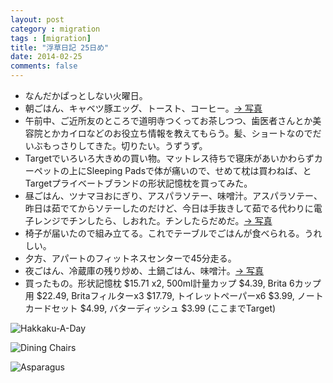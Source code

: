 ```yaml
---
layout: post
category : migration
tags : [migration]
title: "浮草日記 25日め"
date: 2014-02-25
comments: false
---
```


* なんだかぱっとしない火曜日。&nbsp; 
* 朝ごはん、キャベツ豚エッグ、トースト、コーヒー。[-> 写真](http://instagram.com/p/k2vx2glDUz/)
* 午前中、ご近所友のところで道明寺つくってお茶しつつ、歯医者さんとか美容院とかカイロなどのお役立ち情報を教えてもらう。髪、ショートなのでだいぶもっさりしてきた。切りたい。うずうず。 &nbsp; 
* Targetでいろいろ大きめの買い物。マットレス待ちで寝床があいかわらずカーペットの上にSleeping Padsで体が痛いので、せめて枕は買わねば、とTargetプライベートブランドの形状記憶枕を買ってみた。 
* 昼ごはん、ツナマヨおにぎり、アスパラソテー、味噌汁。アスパラソテー、昨日は茹でてからソテーしたのだけど、今日は手抜きして茹でる代わりに電子レンジでチンしたら、しおれた。チンしたらだめだ。[-> 写真](http://instagram.com/p/k925YaFDZ1/) 
* 椅子が届いたので組み立てる。これでテーブルでごはんが食べられる。うれしい。&nbsp; 
* 夕方、アパートのフィットネスセンターで45分走る。
* 夜ごはん、冷蔵庫の残り炒め、土鍋ごはん、味噌汁。[-> 写真](http://instagram.com/p/k99ORnFDRz/)
* 買ったもの。形状記憶枕 $15.71 x2, 500ml計量カップ $4.39, Brita 6カップ用 $22.49, Britaフィルターx3 $17.79, トイレットペーパーx6 $3.99, ノートカードセット $4.99, バターディッシュ $3.99 (ここまでTarget)

![Hakkaku-A-Day](https://lh5.googleusercontent.com/-EAZShUF55ao/UxE2YwhO6jI/AAAAAAAB7SU/zMczxpzW5i4/w620-h465-no/14+-+1)

![Dining Chairs](https://lh4.googleusercontent.com/-vWTHmtvYdbI/Uw0u1m220cI/AAAAAAAB7Gs/Sc5HErCCwy0/w620-h465-no/14+-+1)

![Asparagus](https://lh3.googleusercontent.com/-hvLzVc1hp5M/UxE3btNV5xI/AAAAAAAB7Sg/muF06Wzpif0/w620-h465-no/P1150781.JPG)